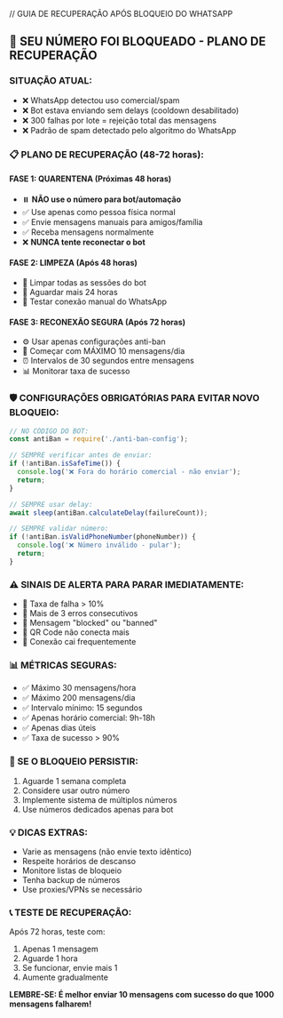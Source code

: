 // GUIA DE RECUPERAÇÃO APÓS BLOQUEIO DO WHATSAPP

## 🚨 SEU NÚMERO FOI BLOQUEADO - PLANO DE RECUPERAÇÃO

### SITUAÇÃO ATUAL:
- ❌ WhatsApp detectou uso comercial/spam
- ❌ Bot estava enviando sem delays (cooldown desabilitado)  
- ❌ 300 falhas por lote = rejeição total das mensagens
- ❌ Padrão de spam detectado pelo algoritmo do WhatsApp

### 📋 PLANO DE RECUPERAÇÃO (48-72 horas):

#### FASE 1: QUARENTENA (Próximas 48 horas)
- ⏸️ **NÃO use o número para bot/automação**
- ✅ Use apenas como pessoa física normal
- ✅ Envie mensagens manuais para amigos/família
- ✅ Receba mensagens normalmente
- ❌ **NUNCA tente reconectar o bot**

#### FASE 2: LIMPEZA (Após 48 horas)
- 🧹 Limpar todas as sessões do bot
- 🔄 Aguardar mais 24 horas
- 📱 Testar conexão manual do WhatsApp

#### FASE 3: RECONEXÃO SEGURA (Após 72 horas)
- ⚙️ Usar apenas configurações anti-ban
- 🐌 Começar com MÁXIMO 10 mensagens/dia
- ⏰ Intervalos de 30 segundos entre mensagens
- 📊 Monitorar taxa de sucesso

### 🛡️ CONFIGURAÇÕES OBRIGATÓRIAS PARA EVITAR NOVO BLOQUEIO:

```javascript
// NO CÓDIGO DO BOT:
const antiBan = require('./anti-ban-config');

// SEMPRE verificar antes de enviar:
if (!antiBan.isSafeTime()) {
  console.log('❌ Fora do horário comercial - não enviar');
  return;
}

// SEMPRE usar delay:
await sleep(antiBan.calculateDelay(failureCount));

// SEMPRE validar número:
if (!antiBan.isValidPhoneNumber(phoneNumber)) {
  console.log('❌ Número inválido - pular');
  return;
}
```

### ⚠️ SINAIS DE ALERTA PARA PARAR IMEDIATAMENTE:
- 🔴 Taxa de falha > 10%
- 🔴 Mais de 3 erros consecutivos
- 🔴 Mensagem "blocked" ou "banned"
- 🔴 QR Code não conecta mais
- 🔴 Conexão cai frequentemente

### 📊 MÉTRICAS SEGURAS:
- ✅ Máximo 30 mensagens/hora
- ✅ Máximo 200 mensagens/dia  
- ✅ Intervalo mínimo: 15 segundos
- ✅ Apenas horário comercial: 9h-18h
- ✅ Apenas dias úteis
- ✅ Taxa de sucesso > 90%

### 🚨 SE O BLOQUEIO PERSISTIR:
1. Aguarde 1 semana completa
2. Considere usar outro número
3. Implemente sistema de múltiplos números
4. Use números dedicados apenas para bot

### 💡 DICAS EXTRAS:
- Varie as mensagens (não envie texto idêntico)
- Respeite horários de descanso
- Monitore listas de bloqueio
- Tenha backup de números
- Use proxies/VPNs se necessário

### 📞 TESTE DE RECUPERAÇÃO:
Após 72 horas, teste com:
1. Apenas 1 mensagem
2. Aguarde 1 hora
3. Se funcionar, envie mais 1
4. Aumente gradualmente

**LEMBRE-SE: É melhor enviar 10 mensagens com sucesso do que 1000 mensagens falharem!**
